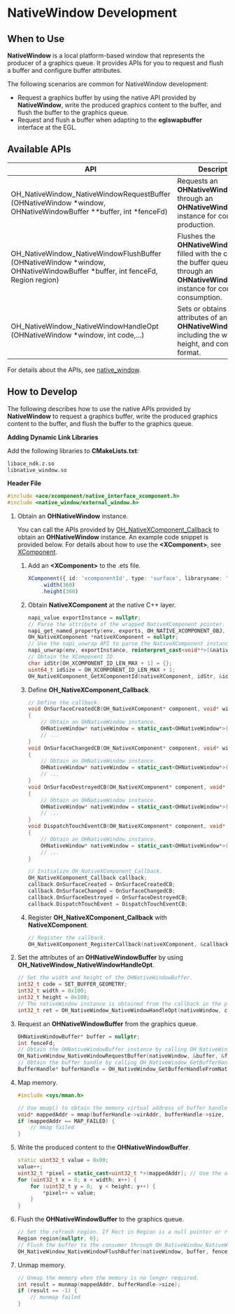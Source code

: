 # NativeWindow Development

## When to Use

**NativeWindow** is a local platform-based window that represents the producer of a graphics queue. It provides APIs for you to request and flush a buffer and configure buffer attributes.

The following scenarios are common for NativeWindow development:

* Request a graphics buffer by using the native API provided by **NativeWindow**, write the produced graphics content to the buffer, and flush the buffer to the graphics queue.
* Request and flush a buffer when adapting to the **eglswapbuffer** interface at the EGL.

## Available APIs

| API| Description| 
| -------- | -------- |
| OH_NativeWindow_NativeWindowRequestBuffer (OHNativeWindow \*window, OHNativeWindowBuffer \*\*buffer, int \*fenceFd) | Requests an **OHNativeWindowBuffer** through an **OHNativeWindow** instance for content production.| 
| OH_NativeWindow_NativeWindowFlushBuffer (OHNativeWindow \*window, OHNativeWindowBuffer \*buffer, int fenceFd, Region region) | Flushes the **OHNativeWindowBuffer** filled with the content to the buffer queue through an **OHNativeWindow** instance for content consumption.| 
| OH_NativeWindow_NativeWindowHandleOpt (OHNativeWindow \*window, int code,...) | Sets or obtains the attributes of an **OHNativeWindow**, including the width, height, and content format.| 

For details about the APIs, see [native_window](../reference/native-apis/_native_window.md).

## How to Develop

The following describes how to use the native APIs provided by **NativeWindow** to request a graphics buffer, write the produced graphics content to the buffer, and flush the buffer to the graphics queue.

**Adding Dynamic Link Libraries**

Add the following libraries to **CMakeLists.txt**:
```txt
libace_ndk.z.so
libnative_window.so
```

**Header File**
```c++
#include <ace/xcomponent/native_interface_xcomponent.h>
#include <native_window/external_window.h>
```

1. Obtain an **OHNativeWindow** instance.

    You can call the APIs provided by [OH_NativeXComponent_Callback](../reference/native-apis/_o_h___native_x_component___callback.md) to obtain an **OHNativeWindow** instance. An example code snippet is provided below. For details about how to use the **\<XComponent>**, see [XComponent](../ui/arkts-common-components-xcomponent.md).
    1. Add an **\<XComponent>** to the .ets file.
        ```ts
        XComponent({ id: 'xcomponentId', type: 'surface', libraryname: 'entry'})
            .width(360)
            .height(360)
        ```
    2. Obtain **NativeXComponent** at the native C++ layer.
        ```c++
        napi_value exportInstance = nullptr;
        // Parse the attribute of the wrapped NativeXComponent pointer.
        napi_get_named_property(env, exports, OH_NATIVE_XCOMPONENT_OBJ, &exportInstance);
        OH_NativeXComponent *nativeXComponent = nullptr;
        // Use the napi_unwrap API to parse the NativeXComponent instance pointer.
        napi_unwrap(env, exportInstance, reinterpret_cast<void**>(&nativeXComponent));
        // Obtain the XComponent ID.
        char idStr[OH_XCOMPONENT_ID_LEN_MAX + 1] = {};
        uint64_t idSize = OH_XCOMPONENT_ID_LEN_MAX + 1;
        OH_NativeXComponent_GetXComponentId(nativeXComponent, idStr, &idSize);
        ```
    3. Define **OH_NativeXComponent_Callback**.
        ```c++
        // Define the callback.
        void OnSurfaceCreatedCB(OH_NativeXComponent* component, void* window)
        {
            // Obtain an OHNativeWindow instance.
            OHNativeWindow* nativeWindow = static_cast<OHNativeWindow*>(window);
            // ...
        }
        void OnSurfaceChangedCB(OH_NativeXComponent* component, void* window)
        {
            // Obtain an OHNativeWindow instance.
            OHNativeWindow* nativeWindow = static_cast<OHNativeWindow*>(window);
            // ...
        }
        void OnSurfaceDestroyedCB(OH_NativeXComponent* component, void* window)
        {
            // Obtain an OHNativeWindow instance.
            OHNativeWindow* nativeWindow = static_cast<OHNativeWindow*>(window);
            // ...
        }
        void DispatchTouchEventCB(OH_NativeXComponent* component, void* window)
        {
            // Obtain an OHNativeWindow instance.
            OHNativeWindow* nativeWindow = static_cast<OHNativeWindow*>(window);
            // ...
        }
        ```
        ```c++
        // Initialize OH_NativeXComponent_Callback.
        OH_NativeXComponent_Callback callback;
        callback.OnSurfaceCreated = OnSurfaceCreatedCB;
        callback.OnSurfaceChanged = OnSurfaceChangedCB;
        callback.OnSurfaceDestroyed = OnSurfaceDestroyedCB;
        callback.DispatchTouchEvent = DispatchTouchEventCB;
        ```
   4. Register **OH_NativeXComponent_Callback** with **NativeXComponent**.
        ```c++
        // Register the callback.
        OH_NativeXComponent_RegisterCallback(nativeXComponent, &callback);
        ```

2. Set the attributes of an **OHNativeWindowBuffer** by using **OH_NativeWindow_NativeWindowHandleOpt**.
    ```c++
    // Set the width and height of the OHNativeWindowBuffer.
    int32_t code = SET_BUFFER_GEOMETRY;
    int32_t width = 0x100;
    int32_t height = 0x100;
    // The nativeWindow instance is obtained from the callback in the previous step.
    int32_t ret = OH_NativeWindow_NativeWindowHandleOpt(nativeWindow, code, width, height);
    ```

3. Request an **OHNativeWindowBuffer** from the graphics queue.
    ```c++
    OHNativeWindowBuffer* buffer = nullptr;
    int fenceFd;
    // Obtain the OHNativeWindowBuffer instance by calling OH_NativeWindow_NativeWindowRequestBuffer.
    OH_NativeWindow_NativeWindowRequestBuffer(nativeWindow, &buffer, &fenceFd);
    // Obtain the buffer handle by calling OH_NativeWindow_GetBufferHandleFromNative.
    BufferHandle* bufferHandle = OH_NativeWindow_GetBufferHandleFromNative(buffer);
    ```

4. Map memory.
    ```c++
    #include <sys/mman.h>

    // Use mmap() to obtain the memory virtual address of buffer handle.
    void* mappedAddr = mmap(bufferHandle->virAddr, bufferHandle->size, PROT_READ | PROT_WRITE, MAP_SHARED, bufferHandle->fd, 0);
    if (mappedAddr == MAP_FAILED) {
        // mmap failed
    }
    ```

5. Write the produced content to the **OHNativeWindowBuffer**.
    ```c++
    static uint32_t value = 0x00;
    value++;
    uint32_t *pixel = static_cast<uint32_t *>(mappedAddr); // Use the address obtained by mmap() to access the memory.
    for (uint32_t x = 0; x < width; x++) {
        for (uint32_t y = 0;  y < height; y++) {
            *pixel++ = value;
        }
    }
    ```

5. Flush the **OHNativeWindowBuffer** to the graphics queue.
    ```c++
    // Set the refresh region. If Rect in Region is a null pointer or rectNumber is 0, all contents in the OHNativeWindowBuffer are changed.
    Region region{nullptr, 0};
    // Flush the buffer to the consumer through OH_NativeWindow_NativeWindowFlushBuffer, for example, by displaying it on the screen.
    OH_NativeWindow_NativeWindowFlushBuffer(nativeWindow, buffer, fenceFd, region);
    ```
6. Unmap memory.
    ```c++
    // Unmap the memory when the memory is no longer required.
    int result = munmap(mappedAddr, bufferHandle->size);
    if (result == -1) {
        // munmap failed
    }
    ```
